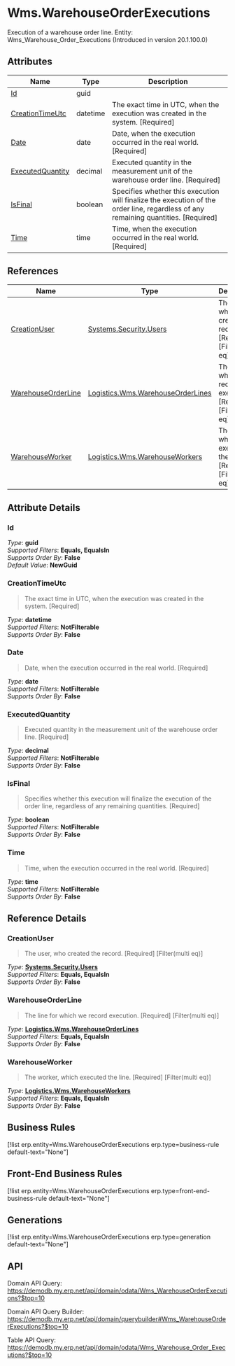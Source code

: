 # Wms.WarehouseOrderExecutions

Execution of a warehouse order line. Entity: Wms_Warehouse_Order_Executions (Introduced in version 20.1.100.0)

## Attributes

| Name | Type | Description |
| ---- | ---- | --- |
| [Id](Wms.WarehouseOrderExecutions.md#Id) | guid |  
| [CreationTimeUtc](Wms.WarehouseOrderExecutions.md#CreationTimeUtc) | datetime | The exact time in UTC, when the execution was created in the system. [Required] 
| [Date](Wms.WarehouseOrderExecutions.md#Date) | date | Date, when the execution occurred in the real world. [Required] 
| [ExecutedQuantity](Wms.WarehouseOrderExecutions.md#ExecutedQuantity) | decimal | Executed quantity in the measurement unit of the warehouse order line. [Required] 
| [IsFinal](Wms.WarehouseOrderExecutions.md#IsFinal) | boolean | Specifies whether this execution will finalize the execution of the order line, regardless of any remaining quantities. [Required] 
| [Time](Wms.WarehouseOrderExecutions.md#Time) | time | Time, when the execution occurred in the real world. [Required] 

## References

| Name | Type | Description |
| ---- | ---- | --- |
| [CreationUser](Wms.WarehouseOrderExecutions.md#CreationUser) | [Systems.Security.Users](Systems.Security.Users.md) | The user, who created the record. [Required] [Filter(multi eq)] |
| [WarehouseOrderLine](Wms.WarehouseOrderExecutions.md#WarehouseOrderLine) | [Logistics.Wms.WarehouseOrderLines](Logistics.Wms.WarehouseOrderLines.md) | The line for which we record execution. [Required] [Filter(multi eq)] |
| [WarehouseWorker](Wms.WarehouseOrderExecutions.md#WarehouseWorker) | [Logistics.Wms.WarehouseWorkers](Logistics.Wms.WarehouseWorkers.md) | The worker, which executed the line. [Required] [Filter(multi eq)] |


## Attribute Details

### Id

_Type_: **guid**  
_Supported Filters_: **Equals, EqualsIn**  
_Supports Order By_: **False**  
_Default Value_: **NewGuid**  

### CreationTimeUtc

> The exact time in UTC, when the execution was created in the system. [Required]

_Type_: **datetime**  
_Supported Filters_: **NotFilterable**  
_Supports Order By_: **False**  

### Date

> Date, when the execution occurred in the real world. [Required]

_Type_: **date**  
_Supported Filters_: **NotFilterable**  
_Supports Order By_: **False**  

### ExecutedQuantity

> Executed quantity in the measurement unit of the warehouse order line. [Required]

_Type_: **decimal**  
_Supported Filters_: **NotFilterable**  
_Supports Order By_: **False**  

### IsFinal

> Specifies whether this execution will finalize the execution of the order line, regardless of any remaining quantities. [Required]

_Type_: **boolean**  
_Supported Filters_: **NotFilterable**  
_Supports Order By_: **False**  

### Time

> Time, when the execution occurred in the real world. [Required]

_Type_: **time**  
_Supported Filters_: **NotFilterable**  
_Supports Order By_: **False**  


## Reference Details

### CreationUser

> The user, who created the record. [Required] [Filter(multi eq)]

_Type_: **[Systems.Security.Users](Systems.Security.Users.md)**  
_Supported Filters_: **Equals, EqualsIn**  
_Supports Order By_: **False**  

### WarehouseOrderLine

> The line for which we record execution. [Required] [Filter(multi eq)]

_Type_: **[Logistics.Wms.WarehouseOrderLines](Logistics.Wms.WarehouseOrderLines.md)**  
_Supported Filters_: **Equals, EqualsIn**  
_Supports Order By_: **False**  

### WarehouseWorker

> The worker, which executed the line. [Required] [Filter(multi eq)]

_Type_: **[Logistics.Wms.WarehouseWorkers](Logistics.Wms.WarehouseWorkers.md)**  
_Supported Filters_: **Equals, EqualsIn**  
_Supports Order By_: **False**  



## Business Rules

[!list erp.entity=Wms.WarehouseOrderExecutions erp.type=business-rule default-text="None"]

## Front-End Business Rules

[!list erp.entity=Wms.WarehouseOrderExecutions erp.type=front-end-business-rule default-text="None"]

## Generations

[!list erp.entity=Wms.WarehouseOrderExecutions erp.type=generation default-text="None"]

## API

Domain API Query:
<https://demodb.my.erp.net/api/domain/odata/Wms_WarehouseOrderExecutions?$top=10>

Domain API Query Builder:
<https://demodb.my.erp.net/api/domain/querybuilder#Wms_WarehouseOrderExecutions?$top=10>

Table API Query:
<https://demodb.my.erp.net/api/domain/odata/Wms_Warehouse_Order_Executions?$top=10>

